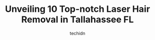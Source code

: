 ---
layout: ampstory
image: https://i0.wp.com/www.depkes.org/wp-content/uploads/2023/06/laser-hair-removal-0-in-tallahassee-fl-1685865550.jpeg?resize=640,853
author: techidn
featured: false
description: Discover the impressive array of Laser Hair Removal options in Tallahassee FL, where you can find 10 of the largest Laser Hair Removal establishments in the area. From renowned classics to h
title: Unveiling 10 Top-notch Laser Hair Removal in Tallahassee FL
cover:
   title: Unveiling 10 Top-notch Laser Hair Removal in Tallahassee FL
   subtitle: Rickpate
   background: https://www.depkes.org/wp-content/uploads/2023/06/laser-hair-removal-0-in-tallahassee-fl-1685865550.jpeg

pages: 
 - layout: thirds
   top: <h1>#1 Bare Waxing Center- Home of the $35 Brazilian</h1>
   bottom: "<p>I always have a great experience at Bare! I usually get sugaring done and its so much gentler than regular waxing. Victoria is wonderful, very skilled, and very fast! I </p>"
   background: https://www.depkes.org/wp-content/uploads/2023/06/laser-hair-removal-1-in-tallahassee-fl-1685865551.jpeg
   backgroundblur: true
 - layout: thirds
   top: <h1>#2 LivSmooth Laser Hair Removal</h1>
   bottom: "<p>For close to two years, I have been a patron of LivSmooth, and I enthusiastically recommend this establishment to anyone in search of laser hair removal services. The tea</p>"
   background: https://www.depkes.org/wp-content/uploads/2023/06/laser-hair-removal-2-in-tallahassee-fl-1685865551.jpeg
   cta:
      link: https://www.depkes.org/blog/unveiling-10-top-notch-laser-hair-removal-in-tallahassee-fl/
      text: Unveiling 10 Top-notch Laser Hair Removal in Tallahassee FL
 - layout: thirds
   top: <h1>#3 European Wax Center</h1>
   bottom: "<p>101 N Blair Stone Rd, Tallahassee, FL 32301, United States</p>"
   background: https://www.depkes.org/wp-content/uploads/2023/06/laser-hair-removal-3-in-tallahassee-fl-1685865552.jpeg
   cta:
      link: https://www.depkes.org/blog/unveiling-10-top-notch-laser-hair-removal-in-tallahassee-fl/
      text: Unveiling 10 Top-notch Laser Hair Removal in Tallahassee FL
 - layout: thirds
   top: <h1>#4 Modern Aesthetics Spa</h1>
   bottom: "<p>6265 Old Water Oak Rd #105, Tallahassee, FL 32312, United States</p>"
   background: https://images.unsplash.com/photo-1561679660-d00ee1e0dc8e?ixlib=rb-4.0.3&ixid=MnwxMjA3fDB8MHxwaG90by1wYWdlfHx8fGVufDB8fHx8&auto=format&fit=crop&w=640&h=853&q=80
   cta:
      link: https://www.depkes.org/blog/unveiling-10-top-notch-laser-hair-removal-in-tallahassee-fl/
      text: Unveiling 10 Top-notch Laser Hair Removal in Tallahassee FL
 - layout: thirds
   top: <h1>#5 BumbleBee Skin Care and Waxing</h1>
   bottom: "<p>359 N Monroe St, Tallahassee, FL 32301, United States</p>"
   background: https://images.unsplash.com/photo-1533735380053-eb8d0759b24a?ixlib=rb-4.0.3&ixid=MnwxMjA3fDB8MHxwaG90by1wYWdlfHx8fGVufDB8fHx8&auto=format&fit=crop&w=640&h=853&q=80
   cta:
      link: https://www.depkes.org/blog/unveiling-10-top-notch-laser-hair-removal-in-tallahassee-fl/
      text: Unveiling 10 Top-notch Laser Hair Removal in Tallahassee FL
 - layout: thirds
   top: <h1>#6 Rejuvenate Day Spa</h1>
   bottom: "<p>1334 Timberlane Rd, Tallahassee, FL 32312, United States</p>"
   background: https://images.unsplash.com/photo-1567095761054-7a02e69e5c43?ixlib=rb-4.0.3&ixid=MnwxMjA3fDB8MHxwaG90by1wYWdlfHx8fGVufDB8fHx8&auto=format&fit=crop&w=640&h=853&q=80
   cta:
      link: https://www.depkes.org/blog/unveiling-10-top-notch-laser-hair-removal-in-tallahassee-fl/
      text: Unveiling 10 Top-notch Laser Hair Removal in Tallahassee FL
 - layout: thirds
   top: <h1>#7 Spoiled Queen Beauty</h1>
   bottom: "<p>1540 S Adams St Suite D, Tallahassee, FL 32301, United States</p>"
   background: https://images.unsplash.com/photo-1541356665065-22676f35dd40?ixlib=rb-4.0.3&ixid=MnwxMjA3fDB8MHxwaG90by1wYWdlfHx8fGVufDB8fHx8&auto=format&fit=crop&w=640&h=853&q=80
   cta:
      link: https://www.depkes.org/blog/unveiling-10-top-notch-laser-hair-removal-in-tallahassee-fl/
      text: Unveiling 10 Top-notch Laser Hair Removal in Tallahassee FL
 - layout: thirds
   middle: Continue reading...
   background: https://images.unsplash.com/photo-1522441815192-d9f04eb0615c?ixlib=rb-4.0.3&ixid=MnwxMjA3fDB8MHxwaG90by1wYWdlfHx8fGVufDB8fHx8&auto=format&fit=crop&w=640&h=853&q=80
   cta:
      link: https://www.depkes.org/blog/unveiling-10-top-notch-laser-hair-removal-in-tallahassee-fl/
      text: Unveiling 10 Top-notch Laser Hair Removal in Tallahassee FL
      
---